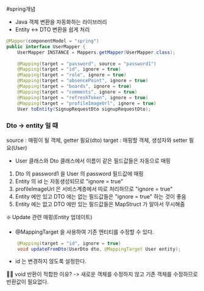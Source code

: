 #spring개념 

- Java 객체 변환을 자동화하는 라이브러리
- Entity <-> DTO 변환을 쉽게 처리


```java
@Mapper(componentModel = "spring")
public interface UserMapper {
    UserMapper INSTANCE = Mappers.getMapper(UserMapper.class);
    
    @Mapping(target = "password", source = "password1")
    @Mapping(target = "id", ignore = true)
    @Mapping(target = "role", ignore = true)
    @Mapping(target = "absencePoint", ignore = true)
    @Mapping(target = "boards", ignore = true)
    @Mapping(target = "comments", ignore = true)
    @Mapping(target = "refreshToken", ignore = true)
    @Mapping(target = "profileImageUrl", ignore = true)
    User toEntity(SignupRequestDto signupRequestDto);
````

### Dto -> entity 일 때

source : 매핑이 될 객체, getter 필요(dto)
target : 매핑할 객체, 생성자와 setter 필요(User)
- User 클래스와 Dto 클래스에서 이름이 같은 필드값들은 자동으로 매핑

1. Dto 의 password1 을 User 의 password 필드값에 매핑
2. Entity 의 id 는 자동생성되므로 "ignore = true"
3. profileImageUrl 은 서비스계층에서 따로 처리하므로 "ignore = true"
4. Entity 에만 있고 DTO 에는 없는 필드값들은 "ignore = true" 하는 것이 좋음
5. Entity 에는 없고 DTO 에만 있는 필드값들은 MapStruct 가 알아서 무시해줌

❇️ Update 관련 매핑(Entity 업데이트)

- @MappingTarget 을 사용하여 기존 엔티티를 수정할 수 있다.
```JAVA
 	@Mapping(target = "id", ignore = true)
    void updateFromDto(UserDto dto, @MappingTarget User entity);
 ````
 - id 는 변경하지 않도록 설정한다.
 
🤷🏻 void 반환이 적합한 이유?
-> 새로운 객체를 수정하지 않고 기존 객체를 수정하므로 반환값이 필요없다.
